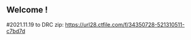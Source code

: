 ## Welcome !

#2021.11.19
to DRC
<MIMASHIDAXIEDEUMNI>zip: https://url28.ctfile.com/f/34350728-521310511-c7bd7d
